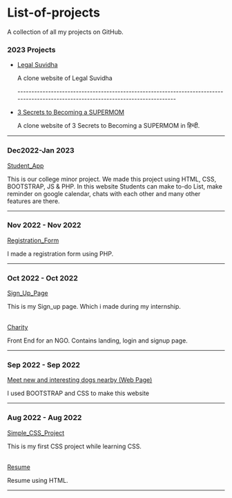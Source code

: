 # List-of-projects
 A collection of all my projects on GitHub.

 ### 2023 Projects

 <ul>
  <li><a href="https://zaid-stark.github.io/Legal_suvidha_clone/">Legal Suvidha</a> 
<p>A clone website of Legal Suvidha</p></li>
<p>-----------------------------------------------------------------------------------------------------------------------------------</p>
  <li><a href="https://zaid-stark.github.io/3_Secrets-to_Becoming_a_SUPERMOM/">3 Secrets to Becoming a SUPERMOM</a> 
<p>A clone website of 3 Secrets to Becoming a SUPERMOM in हिन्दी.</p></li>
</ul>

<hr>



### Dec2022-Jan 2023
<a href="https://zaid-stark.github.io/Student_app/">Student_App</a>  <p>This is our college minor project. We made this project using HTML, CSS, BOOTSTRAP, JS & PHP.
In this website Students can make to-do List, make reminder on google calendar, chats with each other and many other features are there.</p>
<hr>

###  Nov 2022 - Nov 2022 
<a href="https://github.com/zaid-stark/RegistrationForm_php">Registration_Form</a>  <p> I made a registration form using PHP. </p>
<hr>

###  Oct 2022 - Oct 2022  
<a href="https://zaid-stark.github.io/Sign_Up-Page/">Sign_Up_Page </a> <p> This is my Sign_up page. Which i made during my internship. </p>
<br> 
<a href="https://zaid-stark.github.io/Charity/">Charity</a> <p> Front End for an NGO. Contains landing, login and signup page. </p>
<hr>


###  Sep 2022 - Sep 2022  
<a href="https://zaid-stark.github.io/First_Project/">Meet new and interesting dogs nearby (Web Page)</a> <p>I used BOOTSTRAP and CSS to make this website</p>
<hr>

###   Aug 2022 - Aug 2022  
<a href="https://zaid-stark.github.io/First-_CSS/">Simple_CSS_Project </a> <p>This is my first CSS project while learning CSS. </p>
<br>
<a href="https://zaid-stark.github.io/FirstHtml-/">Resume</a> <p>Resume using HTML. </p>
<hr>
